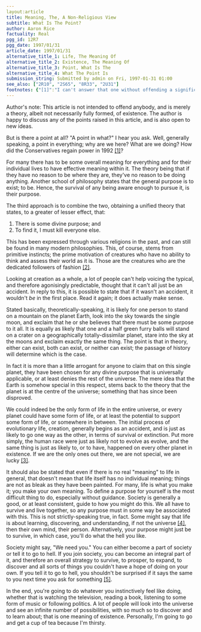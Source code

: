 ```yaml
---
layout:article
title: Meaning, The, A Non-Religious View
subtitle: What Is The Point?
author: Aaron Rice
factuality: Real
pgg_id: 12R7
pgg_date: 1997/01/31
article_date: 1997/01/31
alternative_title_1: Life, The Meaning Of
alternative_title_2: Existence, The Meaning Of
alternative_title_3: Point, What Is The
alternative_title_4: What The Point Is
submission_string: Submitted by admin on Fri, 1997-01-31 01:00
see_also: ["2R10", "2S65", "8R33", "2U31"]
footnotes: {"[1]":"I can't answer that one without offending a significant proportion of the population of Great Britain; there is a time and a place for everything.","[2]":"Well, not quite. Some will blindly follow what everyone else follows for various reasons, and sometimes the reason is that they don't have the intelligence to decide what to do for themselves. This is not always the case.","[3]":"Or unlucky. Depends on how you look at it really.","[4]":"Or at least the part of it you have access to.","[5]":"This is inevitable if you're going to survive. Unless, of course, you're too proud to do so, in which case, your survival chances are significantly reduced. Though in a civilised society they might help you whether you want help or not."}
---
```

<div>
<p>Author's note: This article is not intended to offend anybody, and is merely a theory, albeit not necessarily fully formed, of existence. The author is happy to discuss any of the points raised in this article, and is also open to new ideas.</p>
<p>But is there a point at all? "A point in what?" I hear you ask. Well, generally speaking, a point in everything; why are we here? What are we doing? How did the Conservatives regain power in 1992 <a href="#footnotes.1" class="footnote-link">[1]</a>?</p>
<p>For many there has to be some overall meaning for everything and for their individual lives to have effective meaning within it. The theory being that if they have no reason to be where they are, they've no reason to be doing anything. Another school of philosophy states that the general purpose is to exist; to be. Hence, the survival of any being aware enough to pursue it, is their purpose.</p>
<p>The third approach is to combine the two, obtaining a unified theory that states, to a greater of lesser effect, that:</p>
<ol>
<li value="1">There is some divine purpose; and</li>
<li value="2">To find it, I must kill everyone else.</li>
</ol>
<p>This has been expressed through various religions in the past, and can still be found in many modern philosophies. This, of course, stems from primitive instincts; the prime motivation of creatures who have no ability to think and assess their world as it is. Those are the creatures who are the dedicated followers of fashion <a href="#footnotes.2" class="footnote-link">[2]</a>.</p>
<p>Looking at creation as a whole, a lot of people can't help voicing the typical, and therefore agonisingly predictable, thought that it can't all just be an accident. In reply to this, it is possible to state that if it wasn't an accident, it wouldn't <em>be</em> in the first place. Read it again; it does actually make sense.</p>
<p>Stated basically, theoretically-speaking, it is likely for one person to stand on a mountain on the planet Earth, look into the sky towards the single moon, and exclaim that he or she believes that there must be some purpose to it all. It is equally as likely that one and a half green furry balls will stand on a crater on a geographically totally-dissimilar planet, stare into the sky at the moons and exclaim exactly the same thing. The point is that in theory, either can exist, both can exist, or neither can exist; the passage of history will determine which is the case.</p>
<p>In fact it is more than a little arrogant for anyone to claim that on this single planet, they have been chosen for any divine purpose that is universally applicable, or at least denies the rest of the universe. The mere idea that the Earth is somehow special in this respect, stems back to the theory that the planet is at the centre of the universe; something that has since been disproved.</p>
<p>We could indeed be the only form of life in the entire universe, or every planet could have some form of life, or at least the potential to support some form of life, or somewhere in between. The initial process of evolutionary life, creation, generally begins as an accident, and is just as likely to go one way as the other, in terms of survival or extinction. Put more simply, the human race were just as likely not to evolve as evolve, and the same thing is just as likely to, or to have, happened on every other planet in existence. If we are the only ones out there, we are not special, we are lucky <a href="#footnotes.3" class="footnote-link">[3]</a>.</p>
<p>It should also be stated that even if there is no real "meaning" to life in general, that doesn't mean that life itself has no individual meaning; things are not as bleak as they have been painted. For many, life is what you make it; you make your own meaning. To define a purpose for yourself is the most difficult thing to do, especially without guidance. Society is generally a good, or at least consistent, guide to how you might do this. We all have to survive and live together, so any purpose must in some way be associated with this. This is not strictly-speaking true, in fact. Some might say that life is about learning, discovering, and understanding, if not the universe <a href="#footnotes.4" class="footnote-link">[4]</a>, then their own mind, their person. Alternatively, your purpose might just be to survive, in which case, you'll do what the hell you like.</p>
<p>Society might say, "We need you." You can either become a part of society or tell it to go to hell. If you join society, you can become an integral part of it, and therefore an overall strategy to survive, to prosper, to expand, to discover and all sorts of things you couldn't have a hope of doing on your own. If you tell it to go to hell, you shouldn't be surprised if it says the same to you next time you ask for something <a href="#footnotes.5" class="footnote-link">[5]</a>.</p>
<p>In the end, you're going to do whatever you instinctively feel like doing, whether that is watching the television, reading a book, listening to some form of music or following politics. A lot of people will look into the universe and see an infinite number of possibilities, with so much so to discover and to learn about; that is one meaning of existence. Personally, I'm going to go and get a cup of tea because I'm thirsty.</p>
</div>
